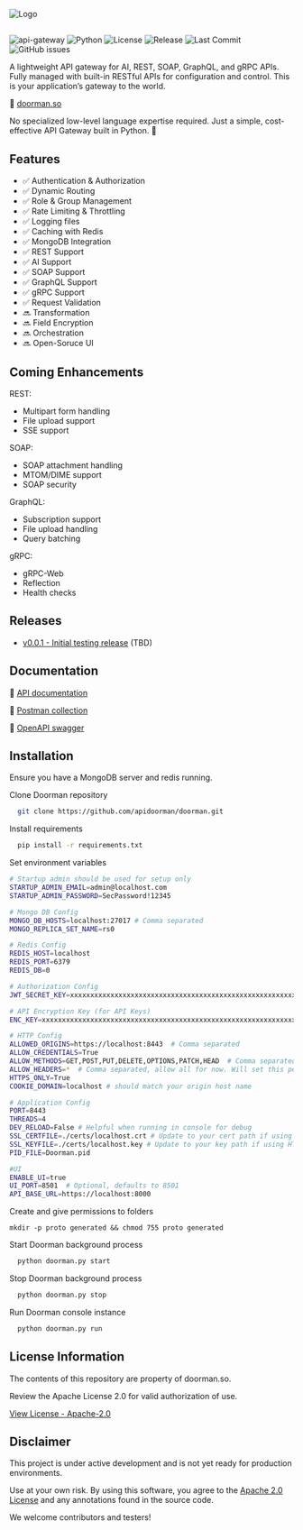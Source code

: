 
![Logo](https://i.ibb.co/5WVvCfkx/doorman-logo.png)

##

![api-gateway](https://img.shields.io/badge/API-Gateway-blue)
![Python](https://img.shields.io/badge/Python-3.10%2B-blue)
![License](https://img.shields.io/badge/license-Apache%202.0-green)
![Release](https://img.shields.io/badge/release-pre--release-orange)
![Last Commit](https://img.shields.io/github/last-commit/apidoorman/doorman)
![GitHub issues](https://img.shields.io/github/issues/apidoorman/doorman)

A lightweight API gateway for AI, REST, SOAP, GraphQL, and gRPC APIs. Fully managed with built-in RESTful APIs for configuration and control. This is your application’s gateway to the world.

🔗 [doorman.so](https://doorman.so)

No specialized low-level language expertise required. Just a simple, cost-effective API Gateway built in Python. 🐍


## Features
- ✅ Authentication & Authorization
- ✅ Dynamic Routing
- ✅ Role & Group Management
- ✅ Rate Limiting & Throttling
- ✅ Logging files
- ✅ Caching with Redis
- ✅ MongoDB Integration
- ✅ REST Support
- ✅ AI Support
- ✅ SOAP Support
- ✅ GraphQL Support
- ✅ gRPC Support
- ✅ Request Validation
- 🔜 Transformation
- 🔜 Field Encryption
- 🔜 Orchestration
- 🔜 Open-Soruce UI

## Coming Enhancements

REST:
- Multipart form handling
- File upload support
- SSE support

SOAP:
- SOAP attachment handling
- MTOM/DIME support
- SOAP security

GraphQL:
- Subscription support
- File upload handling
- Query batching

gRPC:
- gRPC-Web
- Reflection
- Health checks

## Releases
- [v0.0.1 - Initial testing release](https://github.com/apidoorman/doorman/releases) (TBD)


## Documentation
🔗 [API documentation](https://doorman.so/docs)

🔗 [Postman collection](https://doorman.so/doorman-postman-collection.json)

🔗 [OpenAPI swagger](https://doorman.so/openapi.json)


## Installation
Ensure you have a MongoDB server and redis running.

Clone Doorman repository

```bash
  git clone https://github.com/apidoorman/doorman.git
```

Install requirements

```bash
  pip install -r requirements.txt
```

Set environment variables
```bash
# Startup admin should be used for setup only
STARTUP_ADMIN_EMAIL=admin@localhost.com
STARTUP_ADMIN_PASSWORD=SecPassword!12345

# Mongo DB Config
MONGO_DB_HOSTS=localhost:27017 # Comma separated
MONGO_REPLICA_SET_NAME=rs0

# Redis Config
REDIS_HOST=localhost
REDIS_PORT=6379
REDIS_DB=0

# Authorization Config
JWT_SECRET_KEY=xxxxxxxxxxxxxxxxxxxxxxxxxxxxxxxxxxxxxxxxxxxxxxxxxxxxxxxxxxxxxxxx

# API Encryption Key (for API Keys)
ENC_KEY=xxxxxxxxxxxxxxxxxxxxxxxxxxxxxxxxxxxxxxxxxxxxxxxxxxxxxxxxxxxxxxxx

# HTTP Config
ALLOWED_ORIGINS=https://localhost:8443  # Comma separated
ALLOW_CREDENTIALS=True
ALLOW_METHODS=GET,POST,PUT,DELETE,OPTIONS,PATCH,HEAD  # Comma separated
ALLOW_HEADERS=*  # Comma separated, allow all for now. Will set this per API
HTTPS_ONLY=True
COOKIE_DOMAIN=localhost # should match your origin host name

# Application Config
PORT=8443
THREADS=4
DEV_RELOAD=False # Helpful when running in console for debug
SSL_CERTFILE=./certs/localhost.crt # Update to your cert path if using HTTPS_ONlY
SSL_KEYFILE=./certs/localhost.key # Update to your key path if using HTTPS_ONlY
PID_FILE=Doorman.pid

#UI
ENABLE_UI=true
UI_PORT=8501  # Optional, defaults to 8501
API_BASE_URL=https://localhost:8000
```

Create and give permissions to folders

```
mkdir -p proto generated && chmod 755 proto generated
```

Start Doorman background process
    
```bash
  python doorman.py start
```

Stop Doorman background process
    
```bash
  python doorman.py stop
```

Run Doorman console instance
    
```bash
  python doorman.py run
```


## License Information
The contents of this repository are property of doorman.so.

Review the Apache License 2.0 for valid authorization of use.

[View License - Apache-2.0](https://www.apache.org/licenses/LICENSE-2.0)


## Disclaimer
This project is under active development and is not yet ready for production environments.

Use at your own risk. By using this software, you agree to the [Apache 2.0 License](https://www.apache.org/licenses/LICENSE-2.0) and any annotations found in the source code.

We welcome contributors and testers!
